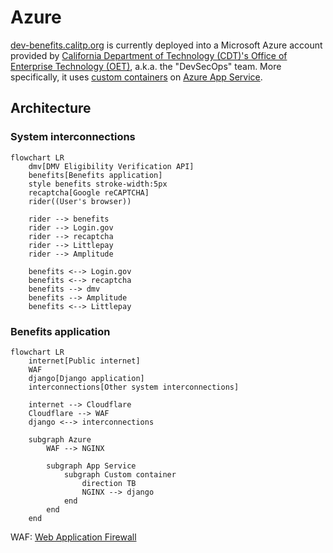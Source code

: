 # Azure

[dev-benefits.calitp.org](https://dev-benefits.calitp.org) is currently deployed into a Microsoft Azure account provided by [California Department of Technology (CDT)'s Office of Enterprise Technology (OET)](https://techblog.cdt.ca.gov/2020/06/cdt-taking-the-lead-in-digital-transformation/), a.k.a. the "DevSecOps" team. More specifically, it uses [custom containers](https://docs.microsoft.com/en-us/azure/app-service/configure-custom-container) on [Azure App Service](https://docs.microsoft.com/en-us/azure/app-service/overview).

## Architecture

### System interconnections

```mermaid
flowchart LR
    dmv[DMV Eligibility Verification API]
    benefits[Benefits application]
    style benefits stroke-width:5px
    recaptcha[Google reCAPTCHA]
    rider((User's browser))

    rider --> benefits
    rider --> Login.gov
    rider --> recaptcha
    rider --> Littlepay
    rider --> Amplitude

    benefits <--> Login.gov
    benefits <--> recaptcha
    benefits --> dmv
    benefits --> Amplitude
    benefits <--> Littlepay
```

### Benefits application

```mermaid
flowchart LR
    internet[Public internet]
    WAF
    django[Django application]
    interconnections[Other system interconnections]

    internet --> Cloudflare
    Cloudflare --> WAF
    django <--> interconnections

    subgraph Azure
        WAF --> NGINX

        subgraph App Service
            subgraph Custom container
                direction TB
                NGINX --> django
            end
        end
    end
```

WAF: [Web Application Firewall](https://azure.microsoft.com/en-us/services/web-application-firewall/)

